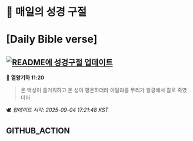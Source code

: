 # 🙏 매일의 성경 구절
# [Daily Bible verse]
## [![README에 성경구절 업데이트](https://github.com/DONGSUKA/first_test/actions/workflows/update-readme-bible.yml/badge.svg)](https://github.com/DONGSUKA/first_test/actions/workflows/update-readme-bible.yml)
<!-- START_BIBLE_VERSE -->
📖 **열왕기하 11:20**
> 온 백성이 즐거워하고 온 성이 평온하더라 아달랴를 무리가 왕궁에서 칼로 죽였더라

🕊️ _업데이트 시각: 2025-09-04 17:21:48 KST_
  <!-- END_BIBLE_VERSE -->
## GITHUB_ACTION

